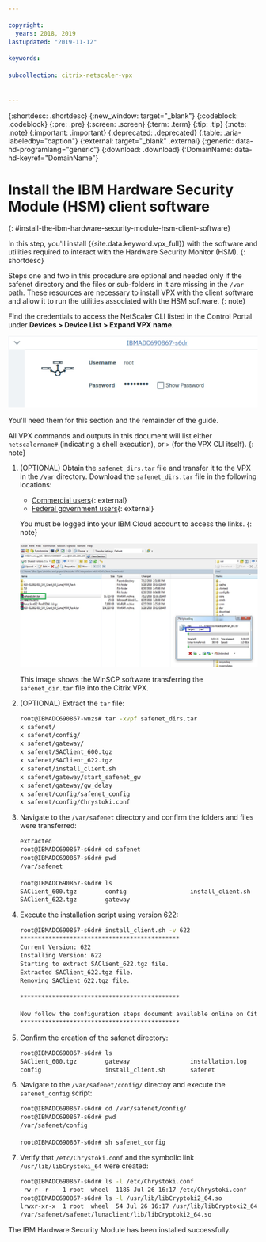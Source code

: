 ```yaml
---

copyright:
  years: 2018, 2019
lastupdated: "2019-11-12"

keywords:

subcollection: citrix-netscaler-vpx


---
```


{:shortdesc: .shortdesc}
{:new_window: target="_blank"} 
{:codeblock: .codeblock}
{:pre: .pre}
{:screen: .screen}
{:term: .term}
{:tip: .tip}
{:note: .note}
{:important: .important}
{:deprecated: .deprecated}
{:table: .aria-labeledby="caption"}
{:external: target="_blank" .external}
{:generic: data-hd-programlang="generic”}
{:download: .download}
{:DomainName: data-hd-keyref="DomainName"}

# Install the IBM Hardware Security Module (HSM) client software
{: #install-the-ibm-hardware-security-module-hsm-client-software}

In this step, you'll install {{site.data.keyword.vpx_full}} with the software and utilities required to interact with the Hardware Security Monitor (HSM).
{: shortdesc}

Steps one and two in this procedure are optional and needed only if the safenet directory and the files or sub-folders in it are missing in the `/var` path. These resources are necessary to install VPX with the client software and allow it to run the utilities associated with the HSM software.
{: note}

Find the credentials to access the NetScaler CLI listed in the Control Portal under **Devices > Device List > Expand VPX name**.

![VPX Credentials](./images/3-VPX-Credentials.png)

You'll need them for this section and the remainder of the guide.

All VPX commands and outputs in this document will list either `netscalername#` (indicating a shell execution), or `>` (for the VPX CLI itself).
{: note}

1. (OPTIONAL) Obtain the `safenet_dirs.tar` file and transfer it to the VPX in the `/var` directory. Download the `safenet_dirs.tar` file in the following locations:
   - [Commercial users](http://downloads.service.softlayer.com/citrix/netscaler/Safenet-HSM/){: external} 
   - [Federal government users](http://downloads.service.usgov.softlayer.com/citrix/netscaler/Safenet-HSM/){: external}

   You must be logged into your IBM Cloud account to access the links.
   {: note}

   ![Safenet_dirs.tar](images/4-transfer-safenet_dirs.png)

   This image shows the WinSCP software transferring the `safenet_dir.tar` file into the Citrix VPX.

2. (OPTIONAL) Extract the `tar` file:

	```sh
	root@IBMADC690867-wnzs# tar -xvpf safenet_dirs.tar
	x safenet/
	x safenet/config/
	x safenet/gateway/
	x safenet/SAClient_600.tgz
	x safenet/SAClient_622.tgz
	x safenet/install_client.sh
	x safenet/gateway/start_safenet_gw
	x safenet/gateway/gw_delay
	x safenet/config/safenet_config
	x safenet/config/Chrystoki.conf
	```

3. Navigate to the `/var/safenet` directory and confirm the folders and files were transferred:

	```sh
	extracted
	root@IBMADC690867-s6dr# cd safenet
	root@IBMADC690867-s6dr# pwd
	/var/safenet

	root@IBMADC690867-s6dr# ls
	SAClient_600.tgz        config                  install_client.sh
	SAClient_622.tgz        gateway
	```

4. Execute the installation script using version 622:

	```sh
	root@IBMADC690867-s6dr# install_client.sh -v 622
	*********************************************
	Current Version: 622
	Installing Version: 622
	Starting to extract SAClient_622.tgz file.
	Extracted SAClient_622.tgz file.
	Removing SAClient_622.tgz file.

	*********************************************

	Now follow the configuration steps document available online on Citrix edocs.
	*********************************************
	```

5. Confirm the creation of the safenet directory:

	```sh
	root@IBMADC690867-s6dr# ls
	SAClient_600.tgz        gateway                 installation.log
	config                  install_client.sh       safenet
	```

6. Navigate to the `/var/safenet/config/` directoy and execute the `safenet_config` script:

	```sh
	root@IBMADC690867-s6dr# cd /var/safenet/config/
	root@IBMADC690867-s6dr# pwd               
	/var/safenet/config

	root@IBMADC690867-s6dr# sh safenet_config
	```

7. Verify that `/etc/Chrystoki.conf` and the symbolic link `/usr/lib/libCrystoki_64` were created:

	```sh
	root@IBMADC690867-s6dr# ls -l /etc/Chrystoki.conf
	-rw-r--r--  1 root  wheel  1185 Jul 26 16:17 /etc/Chrystoki.conf
	root@IBMADC690867-s6dr# ls -l /usr/lib/libCryptoki2_64.so
	lrwxr-xr-x  1 root  wheel  54 Jul 26 16:17 /usr/lib/libCryptoki2_64.so ->
	/var/safenet/safenet/lunaclient/lib/libCryptoki2_64.so
	```

The IBM Hardware Security Module has been installed successfully.
